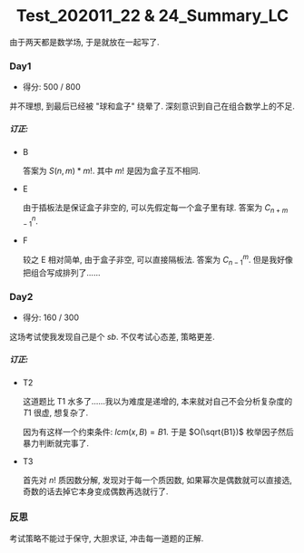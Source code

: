 <h1><center>Test_202011_22 & 24_Summary_LC</center></h1>

由于两天都是数学场, 于是就放在一起写了.

### Day1

* 得分: $500 \ / \ 800$

并不理想, 到最后已经被 "球和盒子" 绕晕了. 深刻意识到自己在组合数学上的不足.

##### 订正:

* B

	答案为 $S(n, m) * m!$. 其中 $m!$ 是因为盒子互不相同.

* E

	由于插板法是保证盒子非空的, 可以先假定每一个盒子里有球. 答案为 $C_{n + m - 1}^n$.

* F

	较之 E 相对简单, 由于盒子非空, 可以直接隔板法. 答案为 $C_{n - 1}^m$. 但是我好像把组合写成排列了......



### Day2

* 得分: $160 \ / \ 300$

这场考试使我发现自己是个 $sb$. 不仅考试心态差, 策略更差.

##### 订正:

* T2

	这道题比 T1 水多了......我以为难度是递增的, 本来就对自己不会分析复杂度的 $T1$ 很虚, 想复杂了.

	因为有这样一个约束条件: $lcm (x, B) = B1$. 于是 $O(\sqrt{B1})$ 枚举因子然后暴力判断就完事了.

* T3

	首先对 $n!$ 质因数分解, 发现对于每一个质因数, 如果幂次是偶数就可以直接选, 奇数的话去掉它本身变成偶数再选就行了.

	

### 反思

考试策略不能过于保守, 大胆求证, 冲击每一道题的正解.